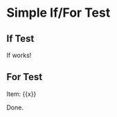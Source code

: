 # Simple If/For Test

<!-- xmd:set test=true -->
<!-- xmd:set list=[1, 2, 3] -->

## If Test
<!-- xmd:if test -->
If works!
<!-- xmd:endif -->

## For Test  
<!-- xmd:for x in list -->
Item: {{x}}
<!-- xmd:endfor -->

Done.